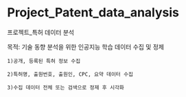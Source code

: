 # Project_Patent_data_analysis

프로젝트_특허 데이터 분석

목적: 기술 동향 분석을 위한 인공지능 학습 데이터 수집 및 정제

    1)공개, 등록된 특허 정보 수집

    2)특허명, 출원번호, 출원인, CPC, 요약 데이터 수집

    3)수집 데이터 전체 또는 검색으로 정제 후 시각화
